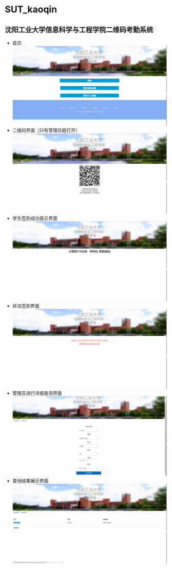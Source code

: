 # SUT_kaoqin
## 沈阳工业大学信息科学与工程学院二维码考勤系统
* 首页 
![](https://github.com/hongBUG/SUT_kaoqin/raw/master/image/image1.jpg) 
* 二维码界面（只有管理员能打开）
![](https://github.com/hongBUG/SUT_kaoqin/raw/master/image/image2.jpg) 
* 学生签到成功提示界面
![](https://github.com/hongBUG/SUT_kaoqin/raw/master/image/image3.png) 
* 非法签到界面
![](https://github.com/hongBUG/SUT_kaoqin/raw/master/image/image4.png) 
* 管理员进行详细查询界面
![](https://github.com/hongBUG/SUT_kaoqin/raw/master/image/image5.jpg) 
* 查询结果展示界面
![](https://github.com/hongBUG/SUT_kaoqin/raw/master/image/image6.jpg) 
